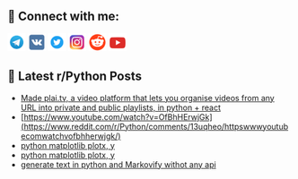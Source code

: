 ## 🔎 Connect with me:
[<img src="https://github.com/bullbesh/bullbesh/blob/main/images/Telegram.png" width="32" height="32" />](https://t.me/bullbesh)
[<img src="https://github.com/bullbesh/bullbesh/blob/main/images/VK.png" width="32" height="32" />](https://vk.com/bullbesh)
[<img src="https://github.com/bullbesh/bullbesh/blob/main/images/Twitter.png" width="32" height="32" />](https://twitter.com/bullbesh1)
[<img src="https://github.com/bullbesh/bullbesh/blob/main/images/Instagram.png" width="32" height="32" />](https://www.instagram.com/bullbesh)
[<img src="https://github.com/bullbesh/bullbesh/blob/main/images/Reddit.png" width="32" height="32" />](https://www.reddit.com/user/bullbesh)
[<img src="https://github.com/bullbesh/bullbesh/blob/main/images/YouTube.png" width="32" height="32" />](https://www.youtube.com/channel/UCtfjRs6uzgq5mfm8S06WTcg)

## 📕 Latest r/Python Posts
<!-- BLOG-POST-LIST:START -->
- [Made plai.tv, a video platform that lets you organise videos from any URL into private and public playlists, in python + react](https://www.reddit.com/r/Python/comments/13urp7q/made_plaitv_a_video_platform_that_lets_you/)
- [https://www.youtube.com/watch?v=OfBhHErwjGk](https://www.reddit.com/r/Python/comments/13uqheo/httpswwwyoutubecomwatchvofbhherwjgk/)
- [python matplotlib plotx, y](https://www.reddit.com/r/Python/comments/13upxs8/python_matplotlib_plotx_y/)
- [python matplotlib plotx, y](https://www.reddit.com/r/Python/comments/13upxjd/python_matplotlib_plotx_y/)
- [generate text in python and Markovify withot any api](https://www.reddit.com/r/Python/comments/13uothj/generate_text_in_python_and_markovify_withot_any/)
<!-- BLOG-POST-LIST:END -->
